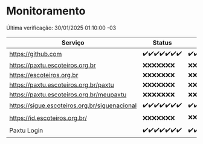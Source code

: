 # Monitoramento

Última verificação: 30/01/2025 01:10:00 -03

|Serviço|Status|Últimas 24h|
|---|---|---|
|https://github.com|<span title="2025-01-23: OK=23">✔️</span><span title="2025-01-24: OK=23">✔️</span><span title="2025-01-25: OK=23">✔️</span><span title="2025-01-26: OK=23">✔️</span><span title="2025-01-27: OK=23">✔️</span><span title="2025-01-28: OK=23">✔️</span><span title="2025-01-29: OK=3">✔️</span>|<span title="29/01/2025 01:10:00 -03 : 200">✔️</span><span title="29/01/2025 02:08:00 -03 : 200">✔️</span><span title="29/01/2025 03:11:00 -03 : 200">✔️</span><span title="29/01/2025 04:08:00 -03 : 200">✔️</span><span title="29/01/2025 05:11:00 -03 : 200">✔️</span><span title="29/01/2025 06:08:00 -03 : 200">✔️</span><span title="29/01/2025 07:08:00 -03 : 200">✔️</span><span title="29/01/2025 08:06:00 -03 : 200">✔️</span><span title="29/01/2025 09:15:00 -03 : 200">✔️</span><span title="29/01/2025 10:15:00 -03 : 200">✔️</span><span title="29/01/2025 11:07:00 -03 : 200">✔️</span><span title="29/01/2025 12:08:00 -03 : 200">✔️</span><span title="29/01/2025 13:10:00 -03 : 200">✔️</span><span title="29/01/2025 14:07:00 -03 : 200">✔️</span><span title="29/01/2025 15:11:00 -03 : 200">✔️</span><span title="29/01/2025 16:03:00 -03 : 200">✔️</span><span title="29/01/2025 17:08:00 -03 : 200">✔️</span><span title="29/01/2025 18:07:00 -03 : 200">✔️</span><span title="29/01/2025 19:07:00 -03 : 200">✔️</span><span title="29/01/2025 20:07:00 -03 : 200">✔️</span><span title="29/01/2025 21:38:00 -03 : 200">✔️</span><span title="29/01/2025 23:05:00 -03 : 200">✔️</span><span title="30/01/2025 00:10:00 -03 : 200">✔️</span><span title="30/01/2025 01:10:00 -03 : 200">✔️</span>|
|https://paxtu.escoteiros.org.br|<span title="2025-01-23: Falhas=23">❌</span><span title="2025-01-24: Falhas=23">❌</span><span title="2025-01-25: Falhas=23">❌</span><span title="2025-01-26: Falhas=23">❌</span><span title="2025-01-27: Falhas=23">❌</span><span title="2025-01-28: Falhas=23">❌</span><span title="2025-01-29: Falhas=3">❌</span>|<span title="29/01/2025 01:10:00 -03 : 403">❌</span><span title="29/01/2025 02:08:00 -03 : 403">❌</span><span title="29/01/2025 03:11:00 -03 : 403">❌</span><span title="29/01/2025 04:08:00 -03 : 403">❌</span><span title="29/01/2025 05:11:00 -03 : 403">❌</span><span title="29/01/2025 06:08:00 -03 : 403">❌</span><span title="29/01/2025 07:08:00 -03 : 403">❌</span><span title="29/01/2025 08:06:00 -03 : 403">❌</span><span title="29/01/2025 09:15:00 -03 : 403">❌</span><span title="29/01/2025 10:15:00 -03 : 403">❌</span><span title="29/01/2025 11:07:00 -03 : 403">❌</span><span title="29/01/2025 12:08:00 -03 : 403">❌</span><span title="29/01/2025 13:10:00 -03 : 403">❌</span><span title="29/01/2025 14:07:00 -03 : 403">❌</span><span title="29/01/2025 15:11:00 -03 : 403">❌</span><span title="29/01/2025 16:03:00 -03 : 403">❌</span><span title="29/01/2025 17:08:00 -03 : 403">❌</span><span title="29/01/2025 18:07:00 -03 : 403">❌</span><span title="29/01/2025 19:07:00 -03 : 403">❌</span><span title="29/01/2025 20:07:00 -03 : 403">❌</span><span title="29/01/2025 21:38:00 -03 : 403">❌</span><span title="29/01/2025 23:05:00 -03 : 403">❌</span><span title="30/01/2025 00:10:00 -03 : 403">❌</span><span title="30/01/2025 01:10:00 -03 : 403">❌</span>|
|https://escoteiros.org.br|<span title="2025-01-23: Falhas=23">❌</span><span title="2025-01-24: Falhas=23">❌</span><span title="2025-01-25: Falhas=23">❌</span><span title="2025-01-26: Falhas=23">❌</span><span title="2025-01-27: Falhas=23">❌</span><span title="2025-01-28: Falhas=23">❌</span><span title="2025-01-29: Falhas=3">❌</span>|<span title="29/01/2025 01:10:00 -03 : 403">❌</span><span title="29/01/2025 02:08:00 -03 : 403">❌</span><span title="29/01/2025 03:11:00 -03 : 403">❌</span><span title="29/01/2025 04:08:00 -03 : 403">❌</span><span title="29/01/2025 05:11:00 -03 : 403">❌</span><span title="29/01/2025 06:08:00 -03 : 403">❌</span><span title="29/01/2025 07:08:00 -03 : 403">❌</span><span title="29/01/2025 08:06:00 -03 : 403">❌</span><span title="29/01/2025 09:15:00 -03 : 403">❌</span><span title="29/01/2025 10:15:00 -03 : 403">❌</span><span title="29/01/2025 11:07:00 -03 : 403">❌</span><span title="29/01/2025 12:08:00 -03 : 403">❌</span><span title="29/01/2025 13:10:00 -03 : 403">❌</span><span title="29/01/2025 14:07:00 -03 : 403">❌</span><span title="29/01/2025 15:11:00 -03 : 403">❌</span><span title="29/01/2025 16:03:00 -03 : 403">❌</span><span title="29/01/2025 17:08:00 -03 : 403">❌</span><span title="29/01/2025 18:07:00 -03 : 403">❌</span><span title="29/01/2025 19:07:00 -03 : 403">❌</span><span title="29/01/2025 20:07:00 -03 : 403">❌</span><span title="29/01/2025 21:38:00 -03 : 403">❌</span><span title="29/01/2025 23:05:00 -03 : 403">❌</span><span title="30/01/2025 00:10:00 -03 : 403">❌</span><span title="30/01/2025 01:10:00 -03 : 403">❌</span>|
|https://paxtu.escoteiros.org.br/paxtu|<span title="2025-01-23: Falhas=23">❌</span><span title="2025-01-24: Falhas=23">❌</span><span title="2025-01-25: Falhas=23">❌</span><span title="2025-01-26: Falhas=23">❌</span><span title="2025-01-27: Falhas=23">❌</span><span title="2025-01-28: Falhas=23">❌</span><span title="2025-01-29: Falhas=3">❌</span>|<span title="29/01/2025 01:10:00 -03 : 403">❌</span><span title="29/01/2025 02:08:00 -03 : 403">❌</span><span title="29/01/2025 03:11:00 -03 : 403">❌</span><span title="29/01/2025 04:08:00 -03 : 403">❌</span><span title="29/01/2025 05:11:00 -03 : 403">❌</span><span title="29/01/2025 06:08:00 -03 : 403">❌</span><span title="29/01/2025 07:08:00 -03 : 403">❌</span><span title="29/01/2025 08:06:00 -03 : 403">❌</span><span title="29/01/2025 09:15:00 -03 : 403">❌</span><span title="29/01/2025 10:15:00 -03 : 403">❌</span><span title="29/01/2025 11:07:00 -03 : 403">❌</span><span title="29/01/2025 12:08:00 -03 : 403">❌</span><span title="29/01/2025 13:10:00 -03 : 403">❌</span><span title="29/01/2025 14:07:00 -03 : 403">❌</span><span title="29/01/2025 15:11:00 -03 : 403">❌</span><span title="29/01/2025 16:03:00 -03 : 403">❌</span><span title="29/01/2025 17:08:00 -03 : 403">❌</span><span title="29/01/2025 18:07:00 -03 : 403">❌</span><span title="29/01/2025 19:07:00 -03 : 403">❌</span><span title="29/01/2025 20:07:00 -03 : 403">❌</span><span title="29/01/2025 21:38:00 -03 : 403">❌</span><span title="29/01/2025 23:05:00 -03 : 403">❌</span><span title="30/01/2025 00:10:00 -03 : 403">❌</span><span title="30/01/2025 01:10:00 -03 : 403">❌</span>|
|https://paxtu.escoteiros.org.br/meupaxtu|<span title="2025-01-23: Falhas=23">❌</span><span title="2025-01-24: Falhas=23">❌</span><span title="2025-01-25: Falhas=23">❌</span><span title="2025-01-26: Falhas=23">❌</span><span title="2025-01-27: Falhas=23">❌</span><span title="2025-01-28: Falhas=23">❌</span><span title="2025-01-29: Falhas=3">❌</span>|<span title="29/01/2025 01:10:00 -03 : 403">❌</span><span title="29/01/2025 02:08:00 -03 : 403">❌</span><span title="29/01/2025 03:11:00 -03 : 403">❌</span><span title="29/01/2025 04:08:00 -03 : 403">❌</span><span title="29/01/2025 05:11:00 -03 : 403">❌</span><span title="29/01/2025 06:08:00 -03 : 403">❌</span><span title="29/01/2025 07:08:00 -03 : 403">❌</span><span title="29/01/2025 08:06:00 -03 : 403">❌</span><span title="29/01/2025 09:15:00 -03 : 403">❌</span><span title="29/01/2025 10:15:00 -03 : 403">❌</span><span title="29/01/2025 11:07:00 -03 : 403">❌</span><span title="29/01/2025 12:08:00 -03 : 403">❌</span><span title="29/01/2025 13:10:00 -03 : 403">❌</span><span title="29/01/2025 14:07:00 -03 : 403">❌</span><span title="29/01/2025 15:11:00 -03 : 403">❌</span><span title="29/01/2025 16:03:00 -03 : 403">❌</span><span title="29/01/2025 17:08:00 -03 : 403">❌</span><span title="29/01/2025 18:07:00 -03 : 403">❌</span><span title="29/01/2025 19:07:00 -03 : 403">❌</span><span title="29/01/2025 20:07:00 -03 : 403">❌</span><span title="29/01/2025 21:38:00 -03 : 403">❌</span><span title="29/01/2025 23:05:00 -03 : 403">❌</span><span title="30/01/2025 00:10:00 -03 : 403">❌</span><span title="30/01/2025 01:10:00 -03 : 403">❌</span>|
|https://sigue.escoteiros.org.br/siguenacional|<span title="2025-01-23: OK=23">✔️</span><span title="2025-01-24: OK=23">✔️</span><span title="2025-01-25: OK=23">✔️</span><span title="2025-01-26: OK=23">✔️</span><span title="2025-01-27: OK=23">✔️</span><span title="2025-01-28: OK=23">✔️</span><span title="2025-01-29: OK=3">✔️</span>|<span title="29/01/2025 01:10:00 -03 : 200">✔️</span><span title="29/01/2025 02:08:00 -03 : 200">✔️</span><span title="29/01/2025 03:11:00 -03 : 200">✔️</span><span title="29/01/2025 04:08:00 -03 : 200">✔️</span><span title="29/01/2025 05:11:00 -03 : 200">✔️</span><span title="29/01/2025 06:08:00 -03 : 200">✔️</span><span title="29/01/2025 07:08:00 -03 : 200">✔️</span><span title="29/01/2025 08:06:00 -03 : 200">✔️</span><span title="29/01/2025 09:15:00 -03 : 200">✔️</span><span title="29/01/2025 10:15:00 -03 : 200">✔️</span><span title="29/01/2025 11:07:00 -03 : 200">✔️</span><span title="29/01/2025 12:08:00 -03 : 200">✔️</span><span title="29/01/2025 13:10:00 -03 : 200">✔️</span><span title="29/01/2025 14:07:00 -03 : 200">✔️</span><span title="29/01/2025 15:11:00 -03 : 200">✔️</span><span title="29/01/2025 16:03:00 -03 : 200">✔️</span><span title="29/01/2025 17:08:00 -03 : 200">✔️</span><span title="29/01/2025 18:07:00 -03 : 200">✔️</span><span title="29/01/2025 19:07:00 -03 : 200">✔️</span><span title="29/01/2025 20:07:00 -03 : 200">✔️</span><span title="29/01/2025 21:38:00 -03 : 200">✔️</span><span title="29/01/2025 23:05:00 -03 : 200">✔️</span><span title="30/01/2025 00:10:00 -03 : 200">✔️</span><span title="30/01/2025 01:10:00 -03 : 200">✔️</span>|
|https://id.escoteiros.org.br/|<span title="2025-01-23: Falhas=23">❌</span><span title="2025-01-24: Falhas=23">❌</span><span title="2025-01-25: Falhas=23">❌</span><span title="2025-01-26: Falhas=23">❌</span><span title="2025-01-27: Falhas=23">❌</span><span title="2025-01-28: Falhas=23">❌</span><span title="2025-01-29: Falhas=3">❌</span>|<span title="29/01/2025 01:10:00 -03 : 403">❌</span><span title="29/01/2025 02:08:00 -03 : 403">❌</span><span title="29/01/2025 03:11:00 -03 : 403">❌</span><span title="29/01/2025 04:08:00 -03 : 403">❌</span><span title="29/01/2025 05:11:00 -03 : 403">❌</span><span title="29/01/2025 06:08:00 -03 : 403">❌</span><span title="29/01/2025 07:08:00 -03 : 403">❌</span><span title="29/01/2025 08:06:00 -03 : 403">❌</span><span title="29/01/2025 09:15:00 -03 : 403">❌</span><span title="29/01/2025 10:15:00 -03 : 403">❌</span><span title="29/01/2025 11:07:00 -03 : 403">❌</span><span title="29/01/2025 12:08:00 -03 : 403">❌</span><span title="29/01/2025 13:10:00 -03 : 403">❌</span><span title="29/01/2025 14:07:00 -03 : 403">❌</span><span title="29/01/2025 15:11:00 -03 : 403">❌</span><span title="29/01/2025 16:03:00 -03 : 403">❌</span><span title="29/01/2025 17:08:00 -03 : 403">❌</span><span title="29/01/2025 18:07:00 -03 : 200">✔️</span><span title="29/01/2025 19:07:00 -03 : 403">❌</span><span title="29/01/2025 20:07:00 -03 : 403">❌</span><span title="29/01/2025 21:38:00 -03 : 403">❌</span><span title="29/01/2025 23:05:00 -03 : 403">❌</span><span title="30/01/2025 00:10:00 -03 : 403">❌</span><span title="30/01/2025 01:10:00 -03 : 403">❌</span>|
|Paxtu Login|<span title="2025-01-23: OK=23">✔️</span><span title="2025-01-24: OK=23">✔️</span><span title="2025-01-25: OK=23">✔️</span><span title="2025-01-26: OK=23">✔️</span><span title="2025-01-27: OK=23">✔️</span><span title="2025-01-28: OK=23">✔️</span><span title="2025-01-29: OK=3">✔️</span>|<span title="29/01/2025 01:10:00 -03 : 200">✔️</span><span title="29/01/2025 02:08:00 -03 : 200">✔️</span><span title="29/01/2025 03:11:00 -03 : 200">✔️</span><span title="29/01/2025 04:08:00 -03 : 200">✔️</span><span title="29/01/2025 05:11:00 -03 : 200">✔️</span><span title="29/01/2025 06:08:00 -03 : 200">✔️</span><span title="29/01/2025 07:08:00 -03 : 200">✔️</span><span title="29/01/2025 08:06:00 -03 : 200">✔️</span><span title="29/01/2025 09:15:00 -03 : 200">✔️</span><span title="29/01/2025 10:15:00 -03 : 200">✔️</span><span title="29/01/2025 11:07:00 -03 : 200">✔️</span><span title="29/01/2025 12:08:00 -03 : 200">✔️</span><span title="29/01/2025 13:10:00 -03 : 200">✔️</span><span title="29/01/2025 14:07:00 -03 : 200">✔️</span><span title="29/01/2025 15:11:00 -03 : 200">✔️</span><span title="29/01/2025 16:03:00 -03 : 200">✔️</span><span title="29/01/2025 17:08:00 -03 : 200">✔️</span><span title="29/01/2025 18:07:00 -03 : 200">✔️</span><span title="29/01/2025 19:07:00 -03 : 200">✔️</span><span title="29/01/2025 20:07:00 -03 : 200">✔️</span><span title="29/01/2025 21:38:00 -03 : 200">✔️</span><span title="29/01/2025 23:05:00 -03 : 200">✔️</span><span title="30/01/2025 00:10:00 -03 : 200">✔️</span><span title="30/01/2025 01:10:00 -03 : 200">✔️</span>|
